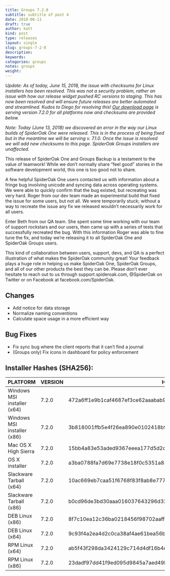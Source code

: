 ```yaml
---
title: Groups 7.2.0
subtitle: subtitle of post 4
date: 2018-06-11
draft: true
author: katt
kind: post
type: releases
layout: single
slug: groups-7-2-0
description: 
keywords: 
categories: groups
notes: groups
weight: 
---
```


_Update: As of today, June 15, 2018, the issue with checksums for Linux installers has been resolved. This was not a security problem, rather an issue with how our release widget pushed RC versions to staging. This has now been resolved and will ensure future releases are better automated and streamlined. Kudos to Diego for resolving this! [Our download page](https://spideroakwp.wpengine.com/one/download/) is serving version 7.2.0 for all platforms now and checksums are provided below._

_Note: Today (June 13, 2018) we discovered an error in the way our Linux builds of SpiderOak One were released. This is in the process of being fixed but in the meantime we will be serving v. 7.1.0. Once the issue is resolved we will add new checksums to this page. SpiderOak Groups installers are unaffected._

This release of SpiderOak One and Groups Backup is a testament to the value of teamwork! While we don’t normally share “feel good” stories in the software development world, this one is too good not to share.

A few helpful SpiderOak One users contacted us with information about a fringe bug involving unicode and syncing data across operating systems. We were able to quickly confirm that the bug existed, but recreating was very hard. Roger from our dev team made an experimental build that fixed the issue for some users, but not all. We were temporarily stuck; without a way to recreate the issue any fix we released wouldn’t necessarily work for all users.

Enter Beth from our QA team. She spent some time working with our team of support rockstars and our users, then came up with a series of tests that successfully recreated the bug. With this information Roger was able to fine tune the fix, and today we’re releasing it to all SpiderOak One and SpiderOak Groups users.

This kind of collaboration between users, support, devs, and QA is a perfect illustration of what makes the SpiderOak community great! Your feedback plays a huge role in helping us make SpiderOak One, SpiderOak Groups, and all of our other products the best they can be. Please don’t ever hesitate to reach out to us through support.spideroak.com, @SpiderOak on Twitter or on Facebook at facebook.com/SpiderOak.

## Changes

- Add notice for data storage
- Normalize naming conventions
- Calculate space usage in a more efficient way

## Bug Fixes

- Fix sync bug where the client reports that it can’t find a journal
- (Groups only) Fix icons in dashboard for policy enforcement

## Installer Hashes (SHA256):

| PLATFORM                    | VERSION | HASH                                                             |
|-----------------------------|---------|------------------------------------------------------------------|
| Windows MSI installer (x64) | 7.2.0   | 472a6ff1e9b1caf4687ef3ce62aaabab99d5b118714995a975ac84b564164d6a |
| Windows MSI installer (x86) | 7.2.0   | 3b818001ffb5e4f26ea890e0102418b9f32abedb9f2dc40fff01dce0dd3ad668 |
| Mac OS X High Sierra        | 7.2.0   | 15bb4a83e53aded9367eeea177d5d2da10e85871f3e83d9b99d8d6f56070f73b |
| OS X installer              | 7.2.0   | a3ba0788fa7d69e7738e18f0c5351a831e0a2672dc2591db8e67455d94469373 |
| Slackware Tarball (x64)     | 7.2.0   | 10ac669eb7caa51f6768f83f8ab8e777025c79fcaf9a97c428e3e91ad5a9c611 |
| Slackware Tarball (x86)     | 7.2.0   | b0cd96de3bd30aaa016037643296d32244c01efbdd63ccc67b8c40bda31f7bab |
| DEB Linux (x86)             | 7.2.0   | 8f7c10ea12c36ba0218456f98702aaff8bb7a4fc817a72e9836622a7690bd34c |
| DEB Linux (x64)             | 7.2.0   | 9c93f4a2ea4d2c0ca38af4ae61bea56bd7e21ebd235b47fcea5704646cb21e80 |
| RPM Linux (x64)             | 7.2.0   | ab5f43f298da3424129c714d4df16b4ee7e55bd855879bce3da2965e1fdcd7f0 |
| RPM Linux (x86)             | 7.2.0   | 23dadf97dd41f9ed095d9845a7aed49bd78ec7e493ec04a002f56fa1c43118cf |